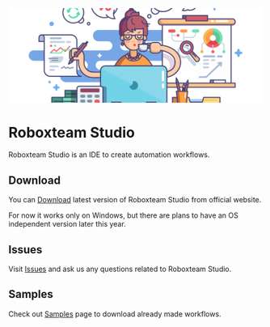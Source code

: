 ![Roboxteam header](docs/assets/header.png)

# Roboxteam Studio
Roboxteam Studio is an IDE to create automation workflows.

## Download
You can [Download](https://www.roboxteam.com/download) latest version of Roboxteam Studio from official website.

For now it works only on Windows, but there are plans to have an OS independent version later this year.

## Issues
Visit [Issues](https://github.com/roboxteam/RoboxTeamStudio/issues) and ask us any questions related to Roboxteam Studio.

## Samples

Check out [Samples](https://github.com/roboxteam/RoboxTeamStudio/tree/master/samples) page to download already made workflows.

